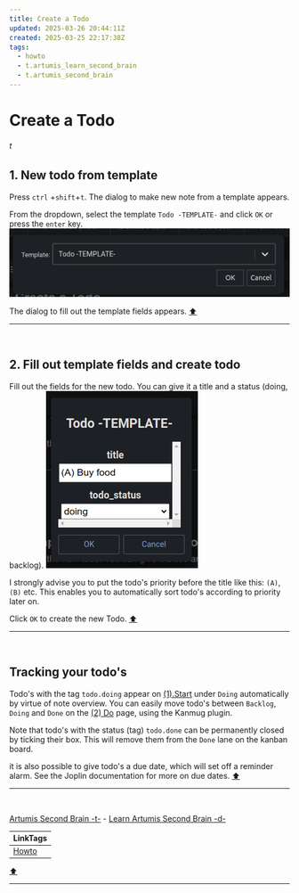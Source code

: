 ```yaml
---
title: Create a Todo
updated: 2025-03-26 20:44:11Z
created: 2025-03-25 22:17:38Z
tags:
  - howto
  - t.artumis_learn_second_brain
  - t.artumis_second_brain
---
```


# Create a Todo
###### t



## 1. New todo from template
Press `ctrl` +`shift`+`t`. The dialog to make new note from a template appears.

From the dropdown, select the template `Todo -TEMPLATE-` and click `OK` or press the `enter` key.
![Screenshot from 2025-03-23 16-57-18.png](../_resources/Screenshot%20from%202025-03-23%2016-57-18.png)

The dialog to fill out the template fields appears.
[⬆️](#t)
***
<br>



## 2. Fill out template fields and create todo
Fill out the fields for the new todo. You can give it a title and a status (doing, backlog).
![Screenshot from 2025-03-23 17-00-57.png](../_resources/Screenshot%20from%202025-03-23%2017-00-57.png)

I strongly advise you to put the todo's priority before the title like this: `(A)`, `(B)` etc. This enables you to automatically sort todo's according to priority later on.

Click `OK` to create the new Todo. 
[⬆️](#t)
***
<br>



## Tracking your todo's
Todo's with the tag `todo.doing` appear on [(1).Start](../1.Mind/%281%29.Start.md) under `Doing` automatically by virtue of note overview. You can easily move todo's between `Backlog`, `Doing` and `Done` on the [(2) Do](../1.Mind/%282%29.%20Do.md) page, using the Kanmug plugin.

Note that todo's with the status (tag) `todo.done` can be permanently closed by ticking their box. This will remove them from the `Done` lane on the kanban board.

it is also possible to give todo's a due date, which will set off a reminder alarm. See the Joplin documentation for more on due dates.
[⬆️](#t)
***
<br>

[Artumis Second Brain -t-](../1.Mind/Artumis%20Second%20Brain%20-t-.md) - [Learn Artumis Second Brain -d-](../1.Mind/Learn%20Artumis%20Second%20Brain%20-d-.md)

| LinkTags |
|-|
| [Howto](../1.Mind/Howto.md) |
[⬆️](#t)
***
<br>